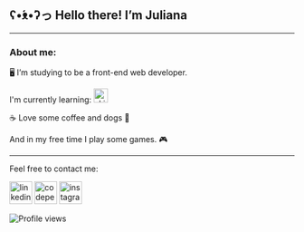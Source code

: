 ## ʕ•́ᴥ•̀ʔっ Hello there! I’m Juliana
***
### About me:

🖥️ I’m studying to be a front-end web developer.

 I'm currently learning:  <img src='https://skills.thijs.gg/icons?i=html,css,react,js,ts' alt='skills' height='25'>

☕ Love some coffee and dogs 🐶

And in my free time I play some games. 🎮

<!---
![GitHub stats](https://github-readme-stats.vercel.app/api?username=jullbs&show_icons=true&theme=aura_dark)  
--->

***
Feel free to contact me:

[<img src='https://cdn.jsdelivr.net/npm/simple-icons@3.0.1/icons/linkedin.svg' alt='linkedin' height='40'>](https://www.linkedin.com/in/julianadaroz/)
[<img src='https://cdn.jsdelivr.net/npm/simple-icons@3.0.1/icons/codepen.svg' alt='codepen' height='40'>](https://codepen.io/jullbs) 
[<img src='https://cdn.jsdelivr.net/npm/simple-icons@3.0.1/icons/instagram.svg' alt='instagram' height='40'>](https://www.instagram.com/judaroz/)


![Profile views](https://gpvc.arturio.dev/Jullbs)  

<!---
Jullbs/Jullbs is a ✨ special ✨ repository because its `README.md` (this file) appears on your GitHub profile.
You can click the Preview link to take a look at your changes.
--->
